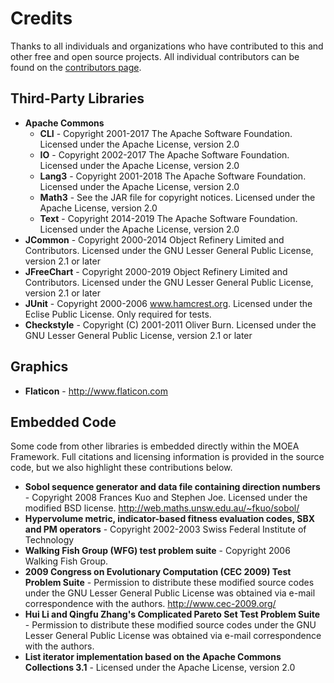 # Credits

Thanks to all individuals and organizations who have contributed to this and other free and open source projects.
All individual contributors can be found on the
[contributors page](https://github.com/MOEAFramework/MOEAFramework/graphs/contributors).

## Third-Party Libraries

* **Apache Commons**
   * **CLI** - Copyright 2001-2017 The Apache Software Foundation. Licensed under the Apache License, version 2.0
   * **IO** - Copyright 2002-2017 The Apache Software Foundation. Licensed under the Apache License, version 2.0
   * **Lang3** - Copyright 2001-2018 The Apache Software Foundation. Licensed under the Apache License, version 2.0
   * **Math3** - See the JAR file for copyright notices. Licensed under the Apache License, version 2.0
   * **Text** - Copyright 2014-2019 The Apache Software Foundation. Licensed under the Apache License, version 2.0
* **JCommon** - Copyright 2000-2014 Object Refinery Limited and Contributors. Licensed under the GNU Lesser General
  Public License, version 2.1 or later
* **JFreeChart** - Copyright 2000-2019 Object Refinery Limited and Contributors. Licensed under the GNU Lesser General
  Public License, version 2.1 or later
* **JUnit** - Copyright 2000-2006 www.hamcrest.org. Licensed under the Eclise Public License. Only required for tests.
* **Checkstyle** - Copyright (C) 2001-2011 Oliver Burn. Licensed under the GNU Lesser General Public License, version
  2.1 or later
  
## Graphics
* **Flaticon** - http://www.flaticon.com

## Embedded Code

Some code from other libraries is embedded directly within the MOEA Framework.  Full citations and licensing
information is provided in the source code, but we also highlight these contributions below.

* **Sobol sequence generator and data file containing direction numbers** - Copyright 2008 Frances Kuo and Stephen Joe.
  Licensed under the modified BSD license. http://web.maths.unsw.edu.au/~fkuo/sobol/
* **Hypervolume metric, indicator-based fitness evaluation codes, SBX and PM operators** - Copyright 2002-2003 Swiss
  Federal Institute of Technology
* **Walking Fish Group (WFG) test problem suite** - Copyright 2006 Walking Fish Group.
* **2009 Congress on Evolutionary Computation (CEC 2009) Test Problem Suite** - Permission to distribute these modified
  source codes under the GNU Lesser General Public License was obtained via e-mail correspondence with the authors.
  http://www.cec-2009.org/
* **Hui Li and Qingfu Zhang's Complicated Pareto Set Test Problem Suite** - Permission to distribute these modified
  source codes under the GNU Lesser General Public License was obtained via e-mail correspondence with the authors.
* **List iterator implementation based on the Apache Commons Collections 3.1** - Licensed under the Apache License,
  version 2.0
